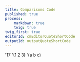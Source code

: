 ```yaml
---
title: Comparisons Code
published: true
process:
    markdown: true
    twig: true
twig_first: true
editorId: cmEditorQuoteShortCode
outputId: outputQuoteShortCode
---
```

'17
'(1 2 3)
'(a b c)